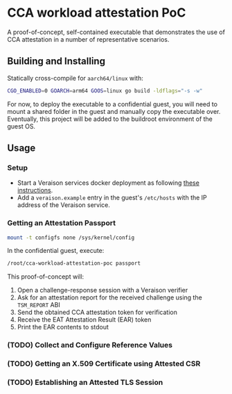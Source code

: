 # CCA workload attestation PoC

A proof-of-concept, self-contained executable that demonstrates the use of CCA attestation in a number of representative scenarios.

## Building and Installing

Statically cross-compile for `aarch64/linux` with:

```sh
CGO_ENABLED=0 GOARCH=arm64 GOOS=linux go build -ldflags="-s -w"
```

For now, to deploy the executable to a confidential guest, you will need to mount a shared folder in the guest and manually copy the executable over.
Eventually, this project will be added to the buildroot environment of the guest OS.

## Usage

### Setup

* Start a Veraison services docker deployment as following [these instructions](https://github.com/veraison/services/tree/main/end-to-end).
* Add a `veraison.example` entry in the guest's `/etc/hosts` with the IP address of the Veraison service.


### Getting an Attestation Passport

```sh
mount -t configfs none /sys/kernel/config
```

In the confidential guest, execute:

```sh
/root/cca-workload-attestation-poc passport
```

This proof-of-concept will:

1. Open a challenge-response session with a Veraison verifier
1. Ask for an attestation report for the received challenge using the `TSM_REPORT` ABI
1. Send the obtained CCA attestation token for verification
1. Receive the EAT Attestation Result (EAR) token
1. Print the EAR contents to stdout

### (TODO) Collect and Configure Reference Values

### (TODO) Getting an X.509 Certificate using Attested CSR

### (TODO) Establishing an Attested TLS Session
